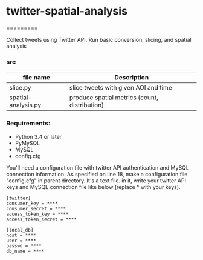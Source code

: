 # twitter-spatial-analysis
=========

Collect tweets using Twitter API.
Run basic conversion, slicing, and spatial analysis

### src

| file name     | Description                    |
| ------------- | ------------------------------ |
| slice.py | slice tweets with given AOI and time |
| spatial-analysis.py | produce spatial metrics (count, distribution) |


### Requirements:
* Python 3.4 or later
* PyMySQL
* MySQL
* config.cfg

You'll need a configuration file with twitter API authentication and MySQL connection information.
As specified on line 18, make a configuration file "config.cfg" in parent directory.
It's a text file. in it, write your twitter API keys and MySQL
connection file like below (replace * with your keys).

```
[twitter]
consumer_key = ****
consumer_secret = ****
access_token_key = ****
access_token_secret = ****

[local_db]
host = ****
user = ****
passwd = ****
db_name = ****
```